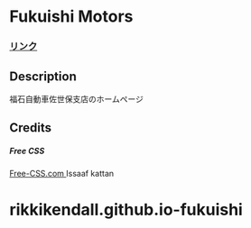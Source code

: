 # Fukuishi Motors


### <a href="">リンク</a> 

## Description
福石自動車佐世保支店のホームページ

## Credits
##### Free CSS 
<a href="https://www.free-css.com/assets/files/free-css-templates/preview/page234/interact/">Free-CSS.com </a>
Issaaf kattan
# rikkikendall.github.io-fukuishi
